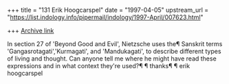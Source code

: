+++
title = "131 Erik Hoogcarspel"
date = "1997-04-05"
upstream_url = "https://list.indology.info/pipermail/indology/1997-April/007623.html"

+++
[Archive link](https://list.indology.info/pipermail/indology/1997-April/007623.html)

In section 27 of 'Beyond Good and Evil', Nietzsche uses the¶
Sanskrit terms 'Gangasrotagati','Kurmagati', and 'Mandukagati', to describe
different types of living and thought.
Can anyone tell me where he might have read these expressions and in what
context they're used?¶
¶
thanks¶
¶
erik hoogcarspel






